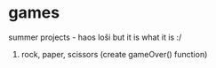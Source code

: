 # games
summer projects - haos loši but it is what it is :/ 
1. rock, paper, scissors  (create gameOver() function)
